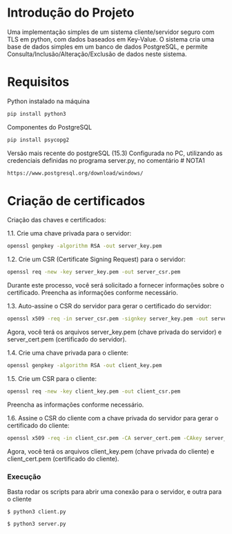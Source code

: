 # Introdução do Projeto
Uma implementação simples de um sistema cliente/servidor seguro com TLS em python, com dados baseados em Key-Value. O sistema cria uma base de dados simples em um banco de dados PostgreSQL, e permite Consulta/Inclusão/Alteração/Exclusão de dados neste sistema.

# Requisitos
Python instalado na máquina

```bash
pip install python3
```

Componentes do PostgreSQL

```bash
pip install psycopg2
```

Versão mais recente do postgreSQL (15.3) Configurada no PC, utilizando as credenciais definidas no programa server.py, no comentário # NOTA1

```bash
https://www.postgresql.org/download/windows/
```

# Criação de certificados

Criação das chaves e certificados:

1.1. Crie uma chave privada para o servidor:
```bash
openssl genpkey -algorithm RSA -out server_key.pem
```

1.2. Crie um CSR (Certificate Signing Request) para o servidor:
```bash
openssl req -new -key server_key.pem -out server_csr.pem
```
Durante este processo, você será solicitado a fornecer informações sobre o certificado. Preencha as informações conforme necessário.

1.3. Auto-assine o CSR do servidor para gerar o certificado do servidor:
```bash
openssl x509 -req -in server_csr.pem -signkey server_key.pem -out server_cert.pem
```
Agora, você terá os arquivos server_key.pem (chave privada do servidor) e server_cert.pem (certificado do servidor).

1.4. Crie uma chave privada para o cliente:
```bash
openssl genpkey -algorithm RSA -out client_key.pem
```
1.5. Crie um CSR para o cliente:
```bash
openssl req -new -key client_key.pem -out client_csr.pem
```
Preencha as informações conforme necessário.

1.6. Assine o CSR do cliente com a chave privada do servidor para gerar o certificado do cliente:
```bash
openssl x509 -req -in client_csr.pem -CA server_cert.pem -CAkey server_key.pem -CAcreateserial -out client_cert.pem
```
Agora, você terá os arquivos client_key.pem (chave privada do cliente) e client_cert.pem (certificado do cliente).

### Execução
Basta rodar os scripts para abrir uma conexão para o servidor, e outra para o cliente

```
$ python3 client.py
```
```
$ python3 server.py
```